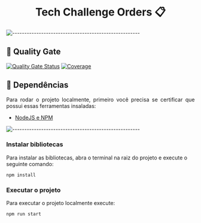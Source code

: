 <h1 align="center"> Tech Challenge Orders 📋</h1>

![-----------------------------------------------------](https://raw.githubusercontent.com/andreasbm/readme/master/assets/lines/rainbow.png)

<h2 id="quality-gate"> 🧪 Quality Gate </h2>

[![Quality Gate Status](https://sonarcloud.io/api/project_badges/measure?project=7SOAT_tech-challenge-order&metric=alert_status)](https://sonarcloud.io/summary/new_code?id=7SOAT_tech-challenge-order)
[![Coverage](https://sonarcloud.io/api/project_badges/measure?project=7SOAT_tech-challenge-order&metric=coverage)](https://sonarcloud.io/summary/new_code?id=7SOAT_tech-challenge-order)

<h2 id="requisitos"> 📃 Dependências</h2>

<p align="justify">
  Para rodar o projeto localmente, primeiro você precisa se certificar que possui essas ferramentas insaladas:
</p>

* [NodeJS e NPM](https://nodejs.org/en)

![-----------------------------------------------------](https://raw.githubusercontent.com/andreasbm/readme/master/assets/lines/rainbow.png)

<h3>Instalar bibliotecas</h3>
<p>Para instalar as bibliotecas, abra o terminal na raiz do projeto e execute o seguinte comando:</p>

``` npm install ```

<h3>Executar o projeto</h3>
<p>Para executar o projeto localmente execute:</p>

``` npm run start ```

